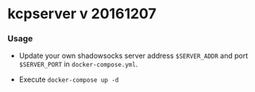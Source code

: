 # kcpserver v 20161207

### Usage
* Update your own shadowsocks server address `$SERVER_ADDR` and port `$SERVER_PORT` in `docker-compose.yml`.

* Execute `docker-compose up -d`

